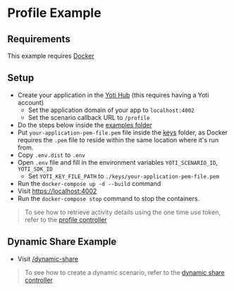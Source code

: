 # Profile Example

## Requirements

This example requires [Docker](https://docs.docker.com/)

## Setup

* Create your application in the [Yoti Hub](https://hub.yoti.com) (this requires having a Yoti account)
  * Set the application domain of your app to `localhost:4002`
  * Set the scenario callback URL to `/profile`
* Do the steps below inside the [examples folder](https://github.com/getyoti/php/tree/master/examples)
* Put `your-application-pem-file.pem` file inside the [keys](keys) folder, as Docker requires the `.pem` file to reside within the same location where it's run from.
* Copy `.env.dist` to `.env`
* Open `.env` file and fill in the environment variables `YOTI_SCENARIO_ID`, `YOTI_SDK_ID`
  * Set `YOTI_KEY_FILE_PATH` to `./keys/your-application-pem-file.pem`
* Run the `docker-compose up -d --build` command
* Visit [https://localhost:4002](https://localhost:4002)
* Run the `docker-compose stop` command to stop the containers.

> To see how to retrieve activity details using the one time use token, refer to the [profile controller](app/Http/Controllers/ProfileController.php)

## Dynamic Share Example
* Visit [/dynamic-share](https://localhost:4002/dynamic-share)

> To see how to create a dynamic scenario, refer to the [dynamic share controller](app/Http/Controllers/DynamicShareController.php)
